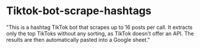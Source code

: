 # Tiktok-bot-scrape-hashtags
"This is a hashtag TikTok bot that scrapes up to 16 posts per call. It extracts only the top TikToks without any sorting, as TikTok doesn't offer an API. The results are then automatically pasted into a Google sheet."
